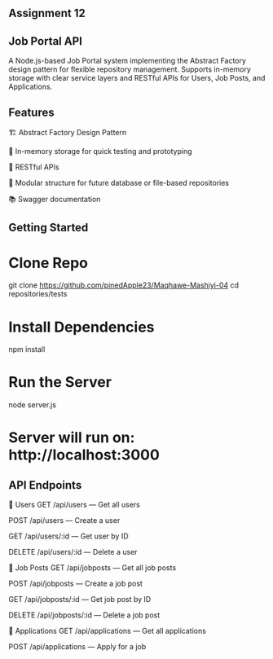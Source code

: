 ## Assignment 12
 
 ## Job Portal API
 A Node.js-based Job Portal system implementing the Abstract Factory design pattern for flexible repository management. Supports in-memory storage with clear service layers and RESTful APIs for Users, Job Posts, and Applications.
 
 ## Features
 🏗️ Abstract Factory Design Pattern
 
 🧠 In-memory storage for quick testing and prototyping
 
 🔌 RESTful APIs
 
 🧪 Modular structure for future database or file-based repositories
 
 📚 Swagger documentation
 
 ## Getting Started
 # Clone Repo
 git clone <https://github.com/pinedApple23/Maqhawe-Mashiyi-04>
 cd repositories/tests
 
 # Install Dependencies
 npm install
 
 # Run the Server
 node server.js
 
 # Server will run on: http://localhost:3000
 
 ## API Endpoints
 👤 Users
 GET /api/users — Get all users
 
 POST /api/users — Create a user
 
 GET /api/users/:id — Get user by ID
 
 DELETE /api/users/:id — Delete a user
 
 💼 Job Posts
 GET /api/jobposts — Get all job posts
 
 POST /api/jobposts — Create a job post
 
 GET /api/jobposts/:id — Get job post by ID
 
 DELETE /api/jobposts/:id — Delete a job post
 
 📄 Applications
 GET /api/applications — Get all applications
 
 POST /api/applications — Apply for a job